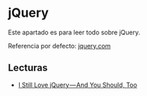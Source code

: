 # jQuery

Este apartado es para leer todo sobre jQuery.

Referencia por defecto: [jquery.com](https://jquery.com/)

## Lecturas

- [I Still Love jQuery — And You Should, Too](https://hackernoon.com/i-still-love-jquery-and-you-should-too-3114f33f249e)
